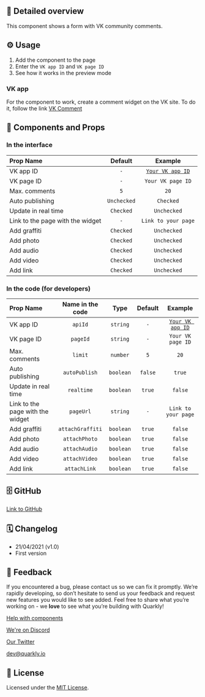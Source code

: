 ## 📖 Detailed overview

This component shows a form with VK community comments.

## ⚙️ Usage

1.  Add the component to the page
2.  Enter the `VK app ID` and `VK page ID`
3.  See how it works in the preview mode

### VK app

For the component to work, create a comment widget on the VK site.
To do it, follow the link [VK Comment](https://vk.com/dev/Comments)

## 🧩 Components and Props

### In the interface

| Prop Name                        |   Default   |                     Example                     |
| :------------------------------- | :---------: | :---------------------------------------------: |
| VK app ID                        |     `-`     | [`Your VK app ID`](https://vk.com/dev/Comments) |
| VK page ID                       |     `-`     |                `Your VK page ID`                |
| Max. comments                    |     `5`     |                      `20`                       |
| Auto publishing                  | `Unchecked` |                    `Checked`                    |
| Update in real time              |  `Checked`  |                   `Unchecked`                   |
| Link to the page with the widget |     `-`     |               `Link to your page`               |
| Add graffiti                     |  `Checked`  |                   `Unchecked`                   |
| Add photo                        |  `Checked`  |                   `Unchecked`                   |
| Add audio                        |  `Checked`  |                   `Unchecked`                   |
| Add video                        |  `Checked`  |                   `Unchecked`                   |
| Add link                         |  `Checked`  |                   `Unchecked`                   |

### In the code (for developers)

| Prop Name                        | Name in the code |   Type    | Default |                     Example                     |
| :------------------------------- | :--------------: | :-------: | :-----: | :---------------------------------------------: |
| VK app ID                        |     `apiId`      | `string`  |   `-`   | [`Your VK app ID`](https://vk.com/dev/Comments) |
| VK page ID                       |     `pageId`     | `string`  |   `-`   |                `Your VK page ID`                |
| Max. comments                    |     `limit`      | `number`  |   `5`   |                      `20`                       |
| Auto publishing                  |  `autoPublish`   | `boolean` | `false` |                     `true`                      |
| Update in real time              |    `realtime`    | `boolean` | `true`  |                     `false`                     |
| Link to the page with the widget |    `pageUrl`     | `string`  |   `-`   |               `Link to your page`               |
| Add graffiti                     | `attachGraffiti` | `boolean` | `true`  |                     `false`                     |
| Add photo                        |  `attachPhoto`   | `boolean` | `true`  |                     `false`                     |
| Add audio                        |  `attachAudio`   | `boolean` | `true`  |                     `false`                     |
| Add video                        |  `attachVideo`   | `boolean` | `true`  |                     `false`                     |
| Add link                         |   `attachLink`   | `boolean` | `true`  |                     `false`                     |

## 🗄 GitHub

[Link to GitHub](https://github.com/quarkly/community-kit/blob/master/src/VkComments.js)

## 🗓 Changelog

-   21/04/2021 (v1.0)
-   First version

## 📮 Feedback

If you encountered a bug, please contact us so we can fix it promptly. We’re rapidly developing, so don’t hesitate to send us your feedback and request new features you would like to see added. Feel free to share what you’re working on - we **love** to see what you’re building with Quarkly!

[Help with components](https://community.quarkly.io/c/requests/11)

[We're on Discord](https://discord.gg/SuF9vCMJGW)

[Our Twitter](https://twitter.com/quarklyapp)

[dev@quarkly.io](mailto:dev@quarkly.io)

## 📝 License

Licensed under the [MIT License](./LICENSE).
